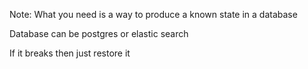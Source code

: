 <!-- .slide: data-background="content/images/110-010-real-synchronicity.jpg" -->

Note:
What you need is a way to produce a known state in a database

Database can be postgres or elastic search

If it breaks then just restore it
